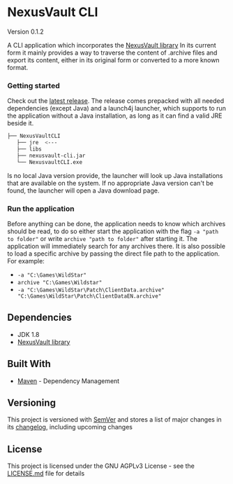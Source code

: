 # NexusVault CLI
Version 0.1.2

A CLI application which incorporates the [NexusVault library](https://github.com/MarbleBag/NexusVault/tree/java)
In its current form it mainly provides a way to traverse the content of .archive files and export its content, either in its original form or converted to a more known format.

### Getting started

Check out the [latest release](https://github.com/MarbleBag/NexusVault-CLI/releases/latest).
The release comes prepacked with all needed dependencies (except Java) and a launch4j launcher, which supports to run the application without a Java installation, as long as it can find a valid JRE beside it. 

```Bash
├── NexusVaultCLI
   ├── jre  <---
   ├── libs
   ├── nexusvault-cli.jar
   └── NexusvaultCLI.exe
```

Is no local Java version provide, the launcher will look up Java installations that are available on the system.
If no appropriate Java version can't be found, the launcher will open a Java download page.

### Run the application
Before anything can be done, the application needs to know which archives should be read, to do so either start the application with the flag `-a "path to folder"` or write `archive "path to folder"` after starting it. The application will immediately search for any archives there. It is also possible to load a specific archive by passing the direct file path to the application.
For example:
* `-a "C:\Games\WildStar"`
* `archive "C:\Games\Wildstar"`
* `-a "C:\Games\WildStar\Patch\ClientData.archive" "C:\Games\WildStar\Patch\ClientDataEN.archive"`

## Dependencies

* JDK 1.8
* [NexusVault library](https://github.com/MarbleBag/NexusVault/tree/java)


## Built With

* [Maven](https://maven.apache.org/) - Dependency Management

## Versioning

This project is versioned with [SemVer](http://semver.org/)
and stores a list of major changes in its [changelog](CHANGELOG.md), including upcoming changes

## License

This project is licensed under the GNU AGPLv3 License - see the [LICENSE.md](LICENSE.md) file for details

